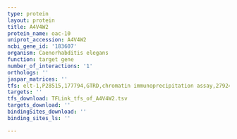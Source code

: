 ```yaml
---
type: protein
layout: protein
title: A4V4W2
protein_name: oac-10
uniprot_accession: A4V4W2
ncbi_gene_id: '183607'
organism: Caenorhabditis elegans
function: target gene
number_of_interactions: '1'
orthologs: ''
jaspar_matrices: ''
tfs: elt-1,P28515,177794,GTRD,chromatin immunoprecipitation assay,27924024%5Buid%5D,No
targets: ''
tfs_download: TFLink_tfs_of_A4V4W2.tsv
targets_download: ''
bindingSites_download: ''
binding_sites_ls: ''

---
```

